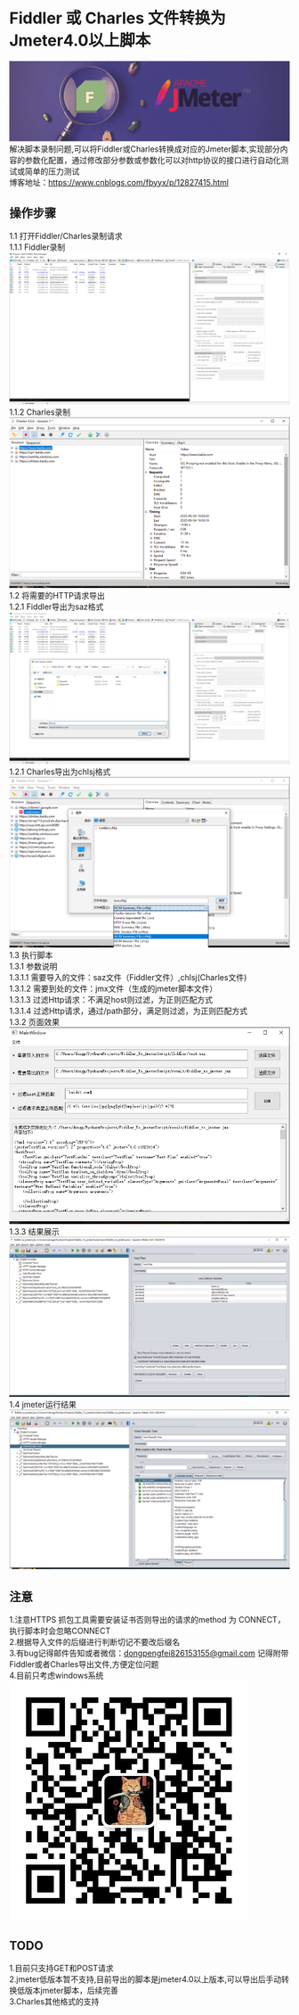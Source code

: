 # Fiddler 或 Charles 文件转换为 Jmeter4.0以上脚本
![Image text](img/img_06.png)<br>
解决脚本录制问题,可以将Fiddler或Charles转换成对应的Jmeter脚本,实现部分内容的参数化配置，通过修改部分参数或参数化可以对http协议的接口进行自动化测试或简单的压力测试<br>
博客地址：https://www.cnblogs.com/fbyyx/p/12827415.html
## 操作步骤
1.1 打开Fiddler/Charles录制请求<br>
1.1.1 Fiddler录制<br>
![Image text](img/img_01.jpg)<br>
1.1.2 Charles录制<br>
![Image text](img/img_08.jpg)<br>
1.2 将需要的HTTP请求导出<br>
1.2.1 Fiddler导出为saz格式<br>
![Image text](img/img_02.jpg)<br>
1.2.1 Charles导出为chlsj格式<br>
![Image text](img/img_07.jpg)<br>
1.3 执行脚本<br>
1.3.1 参数说明<br>
1.3.1.1 需要导入的文件：saz文件（Fiddler文件）,chlsj(Charles文件)<br>
1.3.1.2 需要到处的文件：jmx文件（生成的jmeter脚本文件）<br>
1.3.1.3 过滤Http请求：不满足host则过滤，为正则匹配方式<br>
1.3.1.4 过滤Http请求，通过/path部分，满足则过滤，为正则匹配方式<br>
1.3.2 页面效果<br>
![Image text](img/img_03.jpg)<br>
1.3.3 结果展示<br>
![Image text](img/img_04.jpg)<br>
1.4 jmeter运行结果<br>
![Image text](img/img_05.jpg)<br>
## 注意
1.注意HTTPS 抓包工具需要安装证书否则导出的请求的method 为 CONNECT，执行脚本时会忽略CONNECT<br>
2.根据导入文件的后缀进行判断切记不要改后缀名<br>
3.有bug记得邮件告知或者微信：dongpengfei826153155@gmail.com 记得附带Fiddler或者Charles导出文件,方便定位问题<br>
4.目前只考虑windows系统<br>
![Image text](img/img_09.jpg)<br>
## TODO
1.目前只支持GET和POST请求<br>
2.jmeter低版本暂不支持,目前导出的脚本是jmeter4.0以上版本,可以导出后手动转换低版本jmeter脚本，后续完善<br>
3.Charles其他格式的支持<br>
